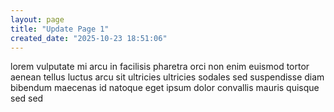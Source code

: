 ```yaml
---
layout: page
title: "Update Page 1"
created_date: "2025-10-23 18:51:06"
---
```


lorem vulputate mi arcu in facilisis pharetra orci non enim euismod tortor aenean tellus luctus arcu sit ultricies ultricies sodales sed suspendisse diam bibendum maecenas id natoque eget ipsum dolor convallis mauris quisque sed sed 
